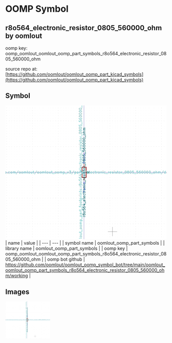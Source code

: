 # OOMP Symbol  
## r8o564_electronic_resistor_0805_560000_ohm  by oomlout  
  
oomp key: oomp_oomlout_oomlout_oomp_part_symbols_r8o564_electronic_resistor_0805_560000_ohm  
  
source repo at: [https://github.com/oomlout/oomlout_oomp_part_kicad_symbols](https://github.com/oomlout/oomlout_oomp_part_kicad_symbols)  
## Symbol  
  
[![working.png](working_600.png)](working.png)  
| name | value | 
| --- | --- | 
| symbol name | oomlout_oomp_part_symbols | 
| library name | oomlout_oomp_part_symbols | 
| oomp key | oomp_oomlout_oomlout_oomp_part_symbols_r8o564_electronic_resistor_0805_560000_ohm | 
| oomp bot github | https://github.com/oomlout/oomlout_oomp_symbol_bot/tree/main/oomlout_oomlout_oomp_part_symbols_r8o564_electronic_resistor_0805_560000_ohm/working | 
## Images  
  
[![working.png](working_140.png)](working.png)  
